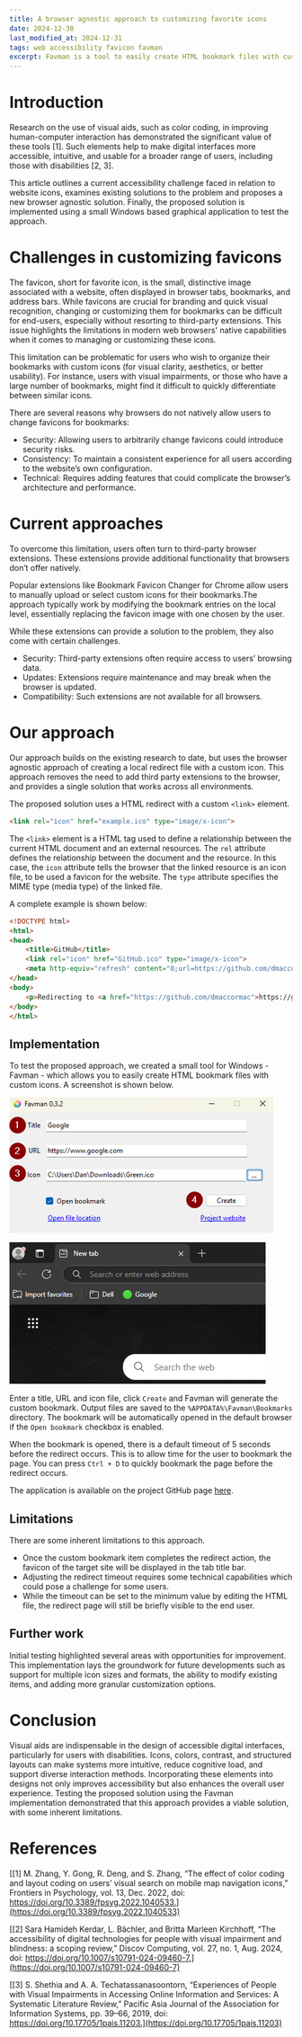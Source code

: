 ```yaml
---
title: A browser agnostic approach to customizing favorite icons
date: 2024-12-30
last_modified_at: 2024-12-31
tags: web accessibility favicon favman
excerpt: Favman is a tool to easily create HTML bookmark files with custom icons.
---
```


# Introduction

Research on the use of visual aids, such as color coding, in improving human-computer interaction has demonstrated the significant value of these tools [1]. Such elements help to make digital interfaces more accessible, intuitive, and usable for a broader range of users, including those with disabilities [2, 3].

This article outlines a current accessibility challenge faced in relation to website icons, examines existing solutions to the problem and proposes a new browser agnostic solution. Finally, the proposed solution is implemented using a small Windows based graphical application to test the approach.

# Challenges in customizing favicons

The favicon, short for favorite icon, is the small, distinctive image associated with a website, often displayed in browser tabs, bookmarks, and address bars. While favicons are crucial for branding and quick visual recognition, changing or customizing them for bookmarks can be difficult for end-users, especially without resorting to third-party extensions. This issue highlights the limitations in modern web browsers' native capabilities when it comes to managing or customizing these icons.

This limitation can be problematic for users who wish to organize their bookmarks with custom icons (for visual clarity, aesthetics, or better usability). For instance, users with visual impairments, or those who have a large number of bookmarks, might find it difficult to quickly differentiate between similar icons.

There are several reasons why browsers do not natively allow users to change favicons for bookmarks:

- Security: Allowing users to arbitrarily change favicons could introduce security risks. 
- Consistency: To maintain a consistent experience for all users according to the website’s own configuration. 
- Technical: Requires adding features that could complicate the browser’s architecture and performance.

# Current approaches

To overcome this limitation, users often turn to third-party browser extensions. These extensions provide additional functionality that browsers don’t offer natively. 

Popular extensions like Bookmark Favicon Changer for Chrome allow users to manually upload or select custom icons for their bookmarks.The approach typically work by modifying the bookmark entries on the local level, essentially replacing the favicon image with one chosen by the user. 

While these extensions can provide a solution to the problem, they also come with certain challenges.

- Security: Third-party extensions often require access to users’ browsing data. 
- Updates: Extensions require maintenance and may break when the browser is updated.
- Compatibility: Such extensions are not available for all browsers.

# Our approach

Our approach builds on the existing research to date, but uses the browser agnostic approach of creating a local redirect file with a custom icon. This approach removes the need to add third party extensions to the browser, and provides a single solution that works across all environments. 

The proposed solution uses a HTML redirect with a custom `<link>` element. 

```html
<link rel="icon" href="example.ico" type="image/x-icon">
```

The `<link>` element is a HTML tag used to define a relationship between the current HTML document and an external resources. The `rel` attribute defines the relationship between the document and the resource. In this case, the `icon` attribute tells the browser that the linked resource is an icon file, to be used a favicon for the website. The `type` attribute specifies the MIME type (media type) of the linked file.

A complete example is shown below:

```html
<!DOCTYPE html>
<html>
<head>
    <title>GitHub</title>
    <link rel="icon" href="GitHub.ico" type="image/x-icon">
    <meta http-equiv="refresh" content="0;url=https://github.com/dmaccormac">
</head>
<body>   
    <p>Redirecting to <a href="https://github.com/dmaccormac">https://github.com/dmaccormac</a>
</body>
</html>
```

## Implementation

To test the proposed approach, we created a small tool for Windows - Favman - which allows you to easily create HTML bookmark files with custom icons. A screenshot is shown below.

![Create a bookmark using a custom icon with Favman](/assets/images/2024-12-30-customizing-favicons-1.png)

![Example bookmark with custom icon](/assets/images/2024-12-30-customizing-favicons-2.png)

Enter a title, URL and icon file, click `Create` and Favman will generate the custom bookmark. Output files are saved to the `%APPDATA%\Favman\Bookmarks` directory. The bookmark will be automatically opened in the default browser if the `Open bookmark` checkbox is enabled. 

When the bookmark is opened, there is a default timeout of 5 seconds before the redirect occurs. This is to allow time for the user to bookmark the page. You can press `Ctrl + D` to quickly bookmark the page before the redirect occurs.

The application is available on the project GitHub page [here](https://github.com/dmaccormac/favman).

## Limitations

There are some inherent limitations to this approach. 
- Once the custom bookmark item completes the redirect action, the favicon of the target site will be displayed in the tab title bar. 
- Adjusting the redirect timeout requires some technical capabilities which could pose a challenge for some users. 
- While the timeout can be set to the minimum value by editing the HTML file, the redirect page will still be briefly visible to the end user.   

## Further work

 Initial testing highlighted several areas with opportunities for improvement. This implementation lays the groundwork for future developments such as support for multiple icon sizes and formats, the ability to modify existing items, and adding more granular customization options. 

# Conclusion

Visual aids are indispensable in the design of accessible digital interfaces, particularly for users with disabilities. Icons, colors, contrast, and structured layouts can make systems more intuitive, reduce cognitive load, and support diverse interaction methods. Incorporating these elements into designs not only improves accessibility but also enhances the overall user experience. Testing the proposed solution using the Favman implementation demonstrated that this approach provides a viable solution, with some inherent limitations.

# References

[[1] M. Zhang, Y. Gong, R. Deng, and S. Zhang, “The effect of color coding and layout coding on users’ visual search on mobile map navigation icons,” Frontiers in Psychology, vol. 13, Dec. 2022, doi: https://doi.org/10.3389/fpsyg.2022.1040533.](https://doi.org/10.3389/fpsyg.2022.1040533)

[[2] Sara Hamideh Kerdar, L. Bächler, and Britta Marleen Kirchhoff, “The accessibility of digital technologies for people with visual impairment and blindness: a scoping review,” Discov Computing, vol. 27, no. 1, Aug. 2024, doi: https://doi.org/10.1007/s10791-024-09460-7.](https://doi.org/10.1007/s10791-024-09460-7)

[[3] S. Shethia and A. A. Techatassanasoontorn, “Experiences of People with Visual Impairments in Accessing Online Information and Services: A Systematic Literature Review,” Pacific Asia Journal of the Association for Information Systems, pp. 39–66, 2019, doi: https://doi.org/10.17705/1pais.11203.](https://doi.org/10.17705/1pais.11203)

‌